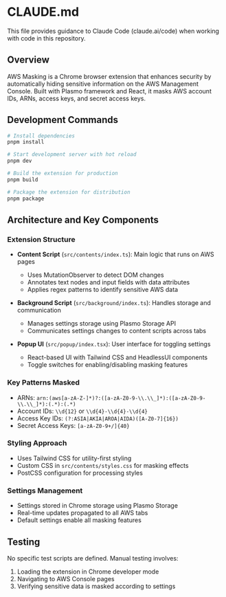 # CLAUDE.md

This file provides guidance to Claude Code (claude.ai/code) when working with code in this repository.

## Overview

AWS Masking is a Chrome browser extension that enhances security by automatically hiding sensitive information on the AWS Management Console. Built with Plasmo framework and React, it masks AWS account IDs, ARNs, access keys, and secret access keys.

## Development Commands

```bash
# Install dependencies
pnpm install

# Start development server with hot reload
pnpm dev

# Build the extension for production
pnpm build

# Package the extension for distribution
pnpm package
```

## Architecture and Key Components

### Extension Structure
- **Content Script** (`src/contents/index.ts`): Main logic that runs on AWS pages
  - Uses MutationObserver to detect DOM changes
  - Annotates text nodes and input fields with data attributes
  - Applies regex patterns to identify sensitive AWS data
  
- **Background Script** (`src/background/index.ts`): Handles storage and communication
  - Manages settings storage using Plasmo Storage API
  - Communicates settings changes to content scripts across tabs
  
- **Popup UI** (`src/popup/index.tsx`): User interface for toggling settings
  - React-based UI with Tailwind CSS and HeadlessUI components
  - Toggle switches for enabling/disabling masking features

### Key Patterns Masked
- ARNs: `arn:(aws[a-zA-Z-]*)?:([a-zA-Z0-9-\\.\\_]*):([a-zA-Z0-9-\\.\\_]*):(.*):(.*)`
- Account IDs: `\\d{12}` or `\\d{4}-\\d{4}-\\d{4}`
- Access Key IDs: `(?:ASIA|AKIA|AROA|AIDA)([A-Z0-7]{16})`
- Secret Access Keys: `[a-zA-Z0-9+/]{40}`

### Styling Approach
- Uses Tailwind CSS for utility-first styling
- Custom CSS in `src/contents/styles.css` for masking effects
- PostCSS configuration for processing styles

### Settings Management
- Settings stored in Chrome storage using Plasmo Storage
- Real-time updates propagated to all AWS tabs
- Default settings enable all masking features

## Testing

No specific test scripts are defined. Manual testing involves:
1. Loading the extension in Chrome developer mode
2. Navigating to AWS Console pages
3. Verifying sensitive data is masked according to settings